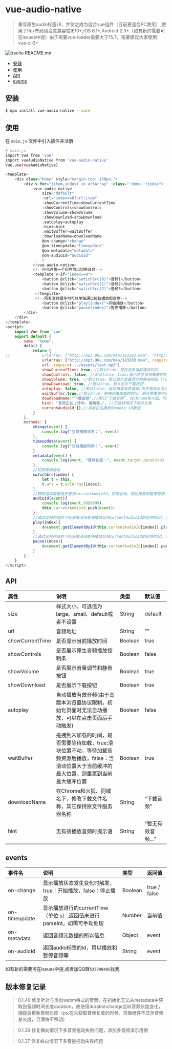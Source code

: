 # vue-audio-native
> 重写原生audio标签UI，并使之成为适合vue组件（目前更适合PC使用）,使用了flex布局请注意兼容性IE10+,iOS 6.1+,Android 2.3+（如有新的需要可在issues中提）由于需要vue-loader需要大于15.7，需要建议大家使用vue-cli3+
 
 
 ![trsoliu README.md](https://user-gold-cdn.xitu.io/2019/9/29/16d7bfa8fc4f1a79)


- [安装](#install)
- [使用](#use)
- [API](#API)
- [events](#events)


## <span id="install">安装</span>

``` bash
$ npm install vue-audio-native --save
```
## <span id="use">使用</span>

在 `main.js` 文件中引入插件并注册

``` bash
# main.js
import Vue from 'vue'
import vueAudioNative from 'vue-audio-native'
Vue.use(vueAudioNative)
```

``` js
<template>
	<div class="home" style="margin-top: 150px;">
		<div v-for="(item,index) in urlArray" :class="'demo-'+index">
			<vue-audio-native 
				size="default"
				:url="index==0?url:item"
				:showCurrentTime=showCurrentTime 
				:showControls=showControls 
                :showVolume=showVolume
				:showDownload=showDownload
				:autoplay=autoplay 
				:hint=hint 
				:waitBuffer=waitBuffer
				:downloadName=downloadName
				@on-change="change" 
				@on-timeupdate="timeupdate" 
				@on-metadata="metadata"
				@on-audioId="audioId"
				>
			</vue-audio-native>
			<!--只允许第一个组件可以切换音频-->
			<template v-if="index==0">
				<button @click="swtichSrc(0)">音频1</button>
				<button @click="swtichSrc(1)">音频2</button>
				<button @click="swtichSrc(2)">音频3</button>
			 </template>
			 <!--所有音频组件均可以单独通过按钮播放和暂停-->
				<button @click="play(index)">开始播放</button>
				<button @click="pause(index)">暂停播放</button>
		</div>
	</div>
</template>
<script>
	import Vue from 'vue'
	export default {
		name: "home",
		data() {
			return {
//				urlArray: ["http://mp3.9ku.com/m4a/183203.m4a", "http://www.170mv.com/kw/other.web.rh01.sycdn.kuwo.cn/resource/n3/21/19/3413654131.mp3",require('../assets/test.mp3')], //演示路径
				urlArray: ["http://mp3.9ku.com/m4a/183203.m4a", require('../assets/hsym.mp3'),require('../assets/test.mp3')], //演示路径
				url: require('../assets/test.mp3'),
				showCurrentTime: true, //默认true，是否显示当前播放时间
				showControls: false, //默认false，true:展示原生音频播放控制条，false：展示模拟播放控制条
                showVolume: true, //默认true，默认显示音量调节和静音按钮 true显示音量调节和静音按钮
				showDownload: true, //默认true，默认显示下载按钮
				autoplay: false, //默认false，自动播放有效音频(由于高版本浏览器协议限制，初始化页面时无法自动播放，可以在点击页面后手动触发)
				waitBuffer:true,//默认true，拖拽到未加载的时间，是否需要等待加载，true:滑块位置不动，等待加载音频资源后播放，false：当滑动位置大于当前缓冲的最大位置，则重置到当前最大缓冲位置
				downloadName:"下载音频",//默认“下载音频”，在Chrome和火狐、同域名下，修改下载文件名称，其它保持原文件服务器名称
				hint: "音频正在上传中，请稍等…", //无音频情况下提示文案
				currentAudioId:[],//当前正在播放的audio id数组
			}
		},
		methods: {
			change(event) {
				console.log("当前播放状态：", event)
			},
			timeupdate(event) {
				console.log("当前播放时间：", event)
			},
			metadata(event) {
				console.log(event, "音频长度：", event.target.duration)
			},
			//切换音频地址
			swtichSrc(index) {
				let t = this;
				t.url = t.urlArray[index];
			},
			//获取渲染能够播放音频currentAudioId，可存全局，用以播放和暂停音频
			audioId(event){
				console.log(event,9999999)
				this.currentAudioId.push(event);
			},
			//通过音频列表的下标获取渲染能够播放音频currentAudioId即组件的id，并使用组件的id，用来开始播放录音
			play(index){
				document.getElementById(this.currentAudioId[index]).play();
			},
			//通过音频列表的下标获取渲染能够播放音频currentAudioId即组件的id，并使用组件的id，，用来暂停播放录音
			pause(index){
				document.getElementById(this.currentAudioId[index]).pause();
			}
		},
	}
</script>
```

## <span id="API">API</span>

| 属性 | 说明 | 类型 | 默认值 |
| :------ | :---------  | :--------- | :-----|
| size | 样式大小，可选值为large、small、default或者不设置 | String | default |
| url | 音频地址 | String | "" |
| showCurrentTime | 是否显示当前播放时间 | Boolean | true |
| showControls | 是否展示原生音频播放控制条 | Boolean | false |
| showVolume | 是否展示音量调节和静音按钮 | Boolean | true |
| showDownload | 是否展示下载按钮 | Boolean | true |
| autoplay | 自动播放有效音频(由于高版本浏览器协议限制，初始化页面时无法自动播放，可以在点击页面后手动触发) | Boolean | false |
| waitBuffer | 拖拽到未加载的时间，是否需要等待加载，true:滑块位置不动，等待加载音频资源后播放，false：当滑动位置大于当前缓冲的最大位置，则重置到当前最大缓冲位置 | Boolean | true |
| downloadName | 在Chrome和火狐、同域名下，修改下载文件名称，其它保持原文件服务器名称 | String | "下载音频" |
| hint | 无有效播放音频时提示语 | String | "暂无有效音频..." |

## <span id="events">events</span>

| 事件名 | 说明 | 类型 | 返回值 |
| :------ | :--------- | :-----| :-----|
| on-change | 显示播放状态发生变化时触发，true：开始播放，false：停止播放 | Boolean | true / false |
| on-timeupdate | 显示播放进行的currentTime（单位:s）,返回值未进行parseInt，如需可手动处理 | Number | 当前值 |
| on-metadata | 返回音频元数据的所以信息 | Object | event |
| on-audioId | 返回audio标签的id，用以播放和暂停音频等 | String | event |


如有新的需要可在issues中提,或者加QQ群`535798405`找我.

## 版本修复记录
>0.1.40 修复针对与类似webm格式的音频，在初始化无法从metadata中获取到音频时间长度duration，故使用durationchange监听音频长度变化，捕捉后更新音频长度（ps:在未获取音频长度的时候，页面组件不显示音频总长度，且滑块不移动）

>0.1.39 修复横向情况下多音频拖动失败问题，添加多音频演示用例

>0.1.37 修复纵向情况下多音量拖动失败问题
